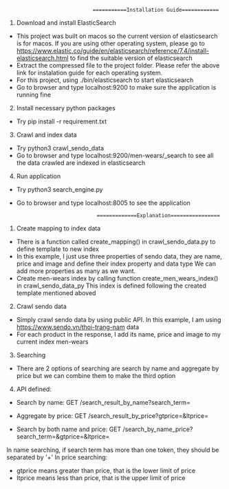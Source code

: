                                 ===========Installation Guide============
1. Download and install ElasticSearch
- This project was built on macos so the current version of elasticsearch is for macos.
If you are using other operating system, please go to https://www.elastic.co/guide/en/elasticsearch/reference/7.4/install-elasticsearch.html
to find the suitable version of elasticsearch
- Extract the compressed file to the project folder. Please refer the above link for instalation guide for each operating system.
- For this project, using ./bin/elasticsearch to start elasticsearch
- Go to browser and type localhost:9200 to make sure the application is running fine

2. Install necessary python packages
- Try pip install -r requirement.txt

3. Crawl and index data
- Try python3 crawl_sendo_data
- Go to browser and type localhost:9200/men-wears/_search to see all the data crawled are indexed in elasticsearch

4. Run application
- Try python3 search_engine.py
- Go to browser and type localhost:8005 to see the application





                                =============Explanation================
1. Create mapping to index data
- There is a function called create_mapping() in crawl_sendo_data.py to define template to new index
- In this example, I just use three properties of sendo data, they are name, price and image and define their index property and data type
We can add more properties as many as we want.
- Create men-wears index by calling function create_men_wears_index() in crawl_sendo_data_py
This index is defined following the created template mentioned aboved

2. Crawl sendo data
- Simply crawl sendo data by using public API. In this example, I am using https://www.sendo.vn/thoi-trang-nam data
- For each product in the response, I add its name, price and image to my current index men-wears

3. Searching
- There are 2 options of searching are search by name and aggregate by price but we can combine them to make the third option


4. API defined:

- Search by name:
GET /search_result_by_name?search_term=

- Aggregate by price:
GET /search_result_by_price?gtprice=&ltprice=

- Search by both name and price:
GET /search_by_name_price?search_term=&gtprice=&ltprice=

In name searching, if search term has more than one token, they should be separated by '+'
In price searching:
- gtprice means greater than price, that is the lower limit of price
- ltprice means less than price, that is the upper limit of price
